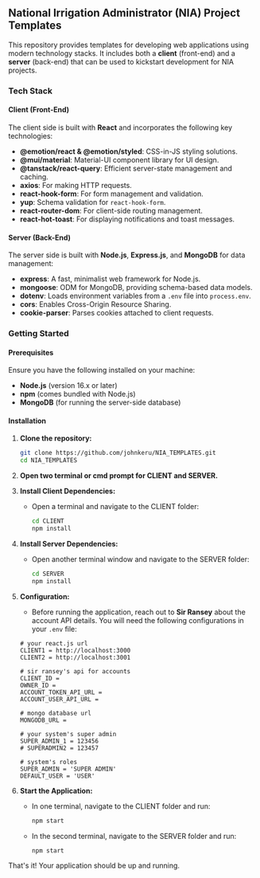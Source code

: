 ## National Irrigation Administrator (NIA) Project Templates

This repository provides templates for developing web applications using modern technology stacks. It includes both a **client** (front-end) and a **server** (back-end) that can be used to kickstart development for NIA projects.

### Tech Stack

#### Client (Front-End)
The client side is built with **React** and incorporates the following key technologies:
- **@emotion/react & @emotion/styled**: CSS-in-JS styling solutions.
- **@mui/material**: Material-UI component library for UI design.
- **@tanstack/react-query**: Efficient server-state management and caching.
- **axios**: For making HTTP requests.
- **react-hook-form**: For form management and validation.
- **yup**: Schema validation for `react-hook-form`.
- **react-router-dom**: For client-side routing management.
- **react-hot-toast**: For displaying notifications and toast messages.

#### Server (Back-End)
The server side is built with **Node.js**, **Express.js**, and **MongoDB** for data management:
- **express**: A fast, minimalist web framework for Node.js.
- **mongoose**: ODM for MongoDB, providing schema-based data models.
- **dotenv**: Loads environment variables from a `.env` file into `process.env`.
- **cors**: Enables Cross-Origin Resource Sharing.
- **cookie-parser**: Parses cookies attached to client requests.

### Getting Started

#### Prerequisites
Ensure you have the following installed on your machine:
- **Node.js** (version 16.x or later)
- **npm** (comes bundled with Node.js)
- **MongoDB** (for running the server-side database)

#### Installation
1. **Clone the repository:**
   ```bash
   git clone https://github.com/johnkeru/NIA_TEMPLATES.git
   cd NIA_TEMPLATES
   ```
2. **Open two terminal or cmd prompt for CLIENT and SERVER.**
3. **Install Client Dependencies:**
   - Open a terminal and navigate to the CLIENT folder:
     ```bash
     cd CLIENT
     npm install
     ```

4. **Install Server Dependencies:**
   - Open another terminal window and navigate to the SERVER folder:
     ```bash
     cd SERVER
     npm install
     ```

5. **Configuration:**
   - Before running the application, reach out to **Sir Ransey** about the account API details. You will need the following configurations in your `.env` file:

   ```plaintext
   # your react.js url
   CLIENT1 = http://localhost:3000
   CLIENT2 = http://localhost:3001

   # sir ransey's api for accounts
   CLIENT_ID = 
   OWNER_ID = 
   ACCOUNT_TOKEN_API_URL = 
   ACCOUNT_USER_API_URL = 

   # mongo database url
   MONGODB_URL = 

   # your system's super admin
   SUPER_ADMIN_1 = 123456
   # SUPERADMIN2 = 123457

   # system's roles
   SUPER_ADMIN = 'SUPER ADMIN'
   DEFAULT_USER = 'USER'
   ```

6. **Start the Application:**
   - In one terminal, navigate to the CLIENT folder and run:
     ```bash
     npm start
     ```
   - In the second terminal, navigate to the SERVER folder and run:
     ```bash
     npm start
     ```

That's it! Your application should be up and running.
